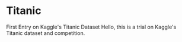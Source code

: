 # Titanic
First Entry on Kaggle's Titanic Dataset
Hello, this is a trial on Kaggle's Titanic dataset and competition.
